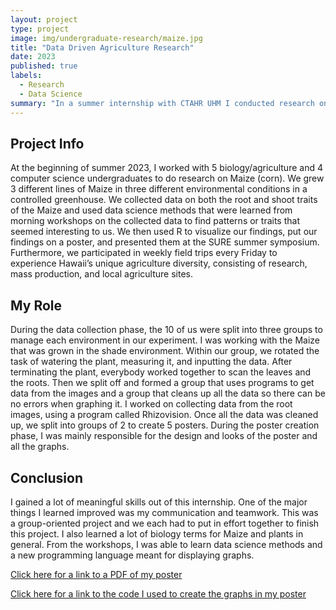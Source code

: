 ```yaml
---
layout: project
type: project
image: img/undergraduate-research/maize.jpg
title: "Data Driven Agriculture Research"
date: 2023
published: true
labels:
  - Research
  - Data Science
summary: "In a summer internship with CTAHR UHM I conducted research on Maize"
---
```


## Project Info

At the beginning of summer 2023, I worked with 5 biology/agriculture and 4 computer science undergraduates to do research on Maize (corn). We grew 3 different lines of Maize in three different environmental conditions in a controlled greenhouse. We collected data on both the root and shoot traits of the Maize and used data science methods that were learned from morning workshops on the collected data to find patterns or traits that seemed interesting to us. We then used R to visualize our findings, put our findings on a poster, and presented them at the SURE summer symposium. Furthermore, we participated in weekly field trips every Friday to experience Hawaii’s unique agriculture diversity, consisting of research, mass production, and local agriculture sites.

## My Role

During the data collection phase, the 10 of us were split into three groups to manage each environment in our experiment. I was working with the Maize that was grown in the shade environment. Within our group, we rotated the task of watering the plant, measuring it, and inputting the data. After terminating the plant, everybody worked together to scan the leaves and the roots. Then we split off and formed a group that uses programs to get data from the images and a group that cleans up all the data so there can be no errors when graphing it. I worked on collecting data from the root images, using a program called Rhizovision. Once all the data was cleaned up, we split into groups of 2 to create 5 posters. During the poster creation phase, I was mainly responsible for the design and looks of the poster and all the graphs.

## Conclusion

I gained a lot of meaningful skills out of this internship. One of the major things I learned improved was my communication and teamwork. This was a group-oriented project and we each had to put in effort together to finish this project. I also learned a lot of biology terms for Maize and plants in general. From the workshops, I was able to learn data science methods and a new programming language meant for displaying graphs.

[Click here for a link to a PDF of my poster](/img/undergraduate-research/Maize-REEU-Poster)

[Click here for a link to the code I used to create the graphs in my poster](https://github.com/josephaverion/MaizeResearchPosterCode/blob/main/REEU_Amanda_Joseph_R_Code.Rmd)



